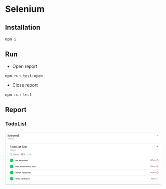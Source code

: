 # Selenium

## Installation

```
npm i
```

## Run

- Open report

```
npm run test:open
```

- Close report

```
npm run test
```

## Report

### TodoList

<img src="reports/todo-list.jpg" alt="todo-list-report"/>

